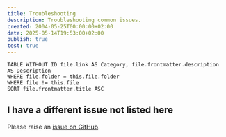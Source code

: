 ```yaml
---
title: Troubleshooting
description: Troubleshooting common issues.
created: 2004-05-25T00:00:00+02:00
date: 2025-05-14T19:53:00+02:00
publish: true
test: true
---
```


```dataview
TABLE WITHOUT ID file.link AS Category, file.frontmatter.description AS Description
WHERE file.folder = this.file.folder
WHERE file != this.file
SORT file.frontmatter.title ASC
```

## I have a different issue not listed here

Please raise an [issue on GitHub](https://github.com/saberzero1/quartz-syncer/issues).

